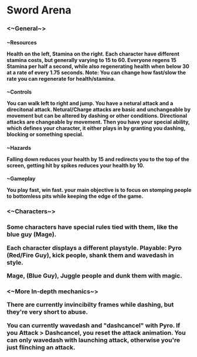 Sword Arena
==========

<h3> <b> <~General~> </b>

<h4> ~Resources

Health on the left, Stamina on the right.
Each character have different stamina costs, but generally varying to 15 to 60. Everyone regens 15 Stamina per half a second, while also regenerating health when below 30 at a rate of every 1.75 seconds.
Note: You can change how fast/slow the rate you can regenerate for health/stamina.

<h4> ~Controls

You can walk left to right and jump.
You have a netural attack and a direcitonal attack.
Netural/Charge attacks are basic and unchangeable by movement but can be altered by dashing or other conditions.
Directional attacks are changeable by movement.
Then you have your special ability, which defines your character, it either plays in by granting you dashing, blocking or something special.

<h4> ~Hazards

Falling down reduces your health by 15 and redirects you to the top of the screen, getting hit by spikes reduces your health by 10.

<h4> ~Gameplay

You play fast, win fast. your main objective is to focus on stomping people to bottomless pits while keeping the edge of the game.


<h3> <b> <~Characters~> </b> <h3>

Some characters have special rules tied with them, like the blue guy (Mage).

Each character displays a different playstyle.
Playable:
Pyro (Red/Fire Guy), kick people, shank them and wavedash in style.

Mage, (Blue Guy), Juggle people and dunk them with magic.


<h3> <b> <~More In-depth mechanics~> </b>

There are currently invincibilty frames while dashing, but they're very short to abuse.

You can currently wavedash and "dashcancel" with Pyro.
If you Attack > Dashcancel, you reset the attack animation. You can only wavedash with launching attack, otherwise you're just flinching an attack.
